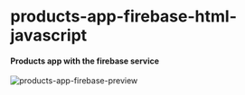# products-app-firebase-html-javascript
#### Products app with the firebase service
![products-app-firebase-preview](https://user-images.githubusercontent.com/96270314/147395539-5e087971-c9e2-4704-8e74-2163ef382bf6.PNG)
